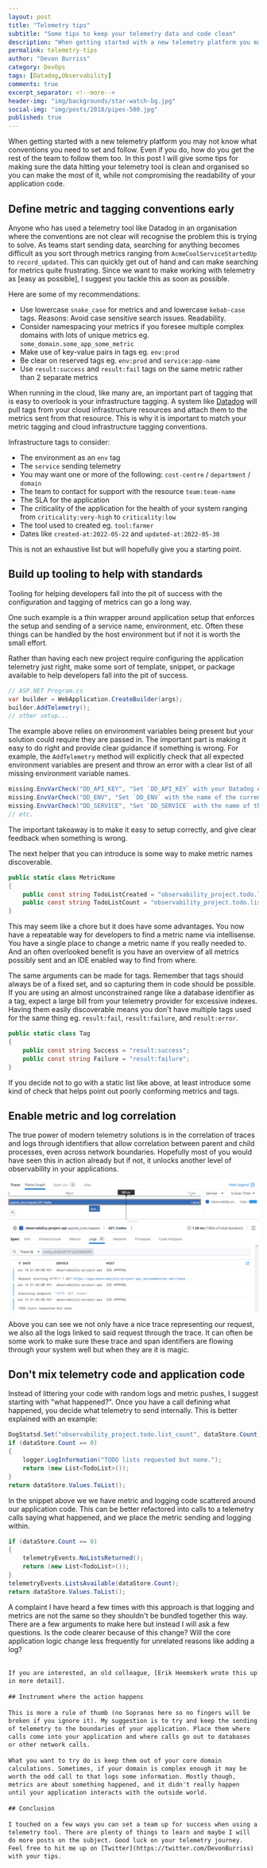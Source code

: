 ```yaml
---
layout: post
title: "Telemetry tips"
subtitle: "Some tips to keep your telemetry data and code clean"
description: "When getting started with a new telemetry platform you may not know what conventions you need to set and follow for metrics, logs, code, etc.. Even if you do, how do you get the rest of the team to follow them too."
permalink: telemetry-tips
author: "Devon Burriss"
category: DevOps
tags: [Datadog,Observability]
comments: true
excerpt_separator: <!--more-->
header-img: "img/backgrounds/star-watch-bg.jpg"
social-img: "img/posts/2018/pipes-500.jpg"
published: true
---
```

When getting started with a new telemetry platform you may not know what conventions you need to set and follow. Even if you do, how do you get the rest of the team to follow them too. In this post I will give some tips for making sure the data hitting your telemetry tool is clean and organised so you can make the most of it, while not compromising the readability of your application code.
<!--more-->
## Define metric and tagging conventions early

Anyone who has used a telemetry tool like Datadog in an organisation where the conventions are not clear will recognise the problem this is trying to solve. As teams start sending data, searching for anything becomes difficult as you sort through metrics ranging from `AcmeCoolServiceStartedUp` to `record_updated`. This can quickly get out of hand and can make searching for metrics quite frustrating. Since we want to make working with telemetry as [easy as possible], I suggest you tackle this as soon as possible.

Here are some of my recommendations:

- Use lowercase `snake_case` for metrics and and lowercase `kebab-case` tags. Reasons: Avoid case sensitive search issues. Readability.
- Consider namespacing your metrics if you foresee multiple complex domains with lots of unique metrics eg. `some_domain.some_app_some_metric`
- Make use of key-value pairs in tags eg. `env:prod`
- Be clear on reserved tags eg. `env:prod` and `service:app-name`
- Use `result:success` and `result:fail` tags on the same metric rather than 2 separate metrics

When running in the cloud, like many are, an important part of tagging that is easy to overlook is your infrastructure tagging. A system like [Datadog](https://docs.datadoghq.com/) will pull tags from your cloud infrastructure resources and attach them to the metrics sent from that resource. This is why it is important to match your metric tagging and cloud infrastructure tagging conventions.

Infrastructure tags to consider:

- The environment as an `env` tag
- The `service` sending telemetry
- You may want one or more of the following: `cost-centre` / `department` / `domain`
- The team to contact for support with the resource `team:team-name`
- The SLA for the application
- The criticality of the application for the health of your system ranging from `criticality:very-high` to `criticality:low`
- The tool used to created eg. `tool:farmer`
- Dates like `created-at:2022-05-22` and `updated-at:2022-05-30`

This is not an exhaustive list but will hopefully give you a starting point.

## Build up tooling to help with standards

Tooling for helping developers fall into the pit of success with the configuration and tagging of metrics can go a long way.

One such example is a thin wrapper around application setup that enforces the setup and sending of a service name, environment, etc. Often these things can be handled by the host environment but if not it is worth the small effort.

Rather than having each new project require configuring the application telemetry just right, make some sort of template, snippet, or package available to help developers fall into the pit of success.

```csharp
// ASP.NET Program.cs
var builder = WebApplication.CreateBuilder(args);
builder.AddTelemetry();
// other setup...
```

The example above relies on environment variables being present but your solution could require they are passed in. The important part is making it easy to do right and provide clear guidance if something is wrong. For example, the `AddTelemetry` method will explicitly check that all expected environment variables are present and throw an error with a clear list of all missing environment variable names.

```csharp
missing.EnvVarCheck("DD_API_KEY", "Set `DD_API_KEY` with your Datadog API key.");
missing.EnvVarCheck("DD_ENV", "Set `DD_ENV` with the name of the current environment eg. prod");
missing.EnvVarCheck("DD_SERVICE", "Set `DD_SERVICE` with the name of this service.");
// etc.
```

The important takeaway is to make it easy to setup correctly, and give clear feedback when something is wrong.

The next helper that you can introduce is some way to make metric names discoverable.

```csharp
public static class MetricName
{
    public const string TodoListCreated = "observability_project.todo.list_created";
    public const string TodoListCount = "observability_project.todo.list_count";
}
```

This may seem like a chore but it does have some advantages. You now have a repeatable way for developers to find a metric name via intellisense. You have a single place to change a metric name if you really needed to. And an often overlooked benefit is you have an overview of all metrics possibly sent and an IDE enabled way to find from where.

The same arguments can be made for tags. Remember that tags should always be of a fixed set, and so capturing them in code should be possible. If you are using an almost unconstrained range like a database identifier as a tag, expect a large bill from your telemetry provider for excessive indexes. Having them easily discoverable means you don't have multiple tags used for the same thing eg. `result:fail`, `result:failure`, and `result:error`.

```csharp
public static class Tag
{
    public const string Success = "result:success";
    public const string Failure = "result:failure";
}
```

If you decide not to go with a static list like above, at least introduce some kind of check that helps point out poorly conforming metrics and tags.

## Enable metric and log correlation

The true power of modern telemetry solutions is in the correlation of traces and logs through identifiers that allow correlation between parent and child processes, even across network boundaries. Hopefully most of you would have seen this in action already but if not, it unlocks another level of observability in your applications.

![APM with linked logs](../img/posts/2022/2022-06-14-21-44-08.png)

Above you can see we not only have a nice trace representing our request, we also all the logs linked to said request through the trace. It can often be some work to make sure these trace and span identifiers are flowing through your system well but when they are it is magic.

## Don't mix telemetry code and application code

Instead of littering your code with random logs and metric pushes, I suggest starting with "what happened?". Once you have a call defining what happened, you decide what telemetry to send internally. This is better explained with an example:

```csharp
DogStatsd.Set("observability_project.todo.list_count", dataStore.Count);
if (dataStore.Count == 0)
{
    logger.LogInformation("TODO lists requested but none.");
    return (new List<TodoList>());
}
return dataStore.Values.ToList();
```

In the snippet above we we have metric and logging code scattered around our application code. This can be better refactored into calls to a telemetry calls saying what happened, and we place the metric sending and logging within.

```csharp
if (dataStore.Count == 0)
{
    telemetryEvents.NoListsReturned();
    return (new List<TodoList>());
}
telemetryEvents.ListsAvailable(dataStore.Count);
return dataStore.Values.ToList();
```

A complaint I have heard a few times with this approach is that logging and metrics are not the same so they shouldn't be bundled together this way. There are a few arguments to make here but instead I will ask a few questions. Is the code clearer because of this change? Will the core application logic change less frequently for unrelated reasons like adding a log?
```

If you are interested, an old colleague, [Erik Heemskerk wrote this up in more detail].

## Instrument where the action happens

This is more a rule of thumb (no Sopranos here so no fingers will be broken if you ignore it). My suggestion is to try and keep the sending of telemetry to the boundaries of your application. Place them where calls come into your application and where calls go out to databases or other network calls.

What you want to try do is keep them out of your core domain calculations. Sometimes, if your domain is complex enough it may be worth the odd call to that logs some information. Mostly though, metrics are about something happened, and it didn't really happen until your application interacts with the outside world.

## Conclusion

I touched on a few ways you can set a team up for success when using a telemetry tool. There are plenty of things to learn and maybe I will do more posts on the subject. Good luck on your telemetry journey. Feel free to hit me up on [Twitter](https://twitter.com/DevonBurriss) with your tips.